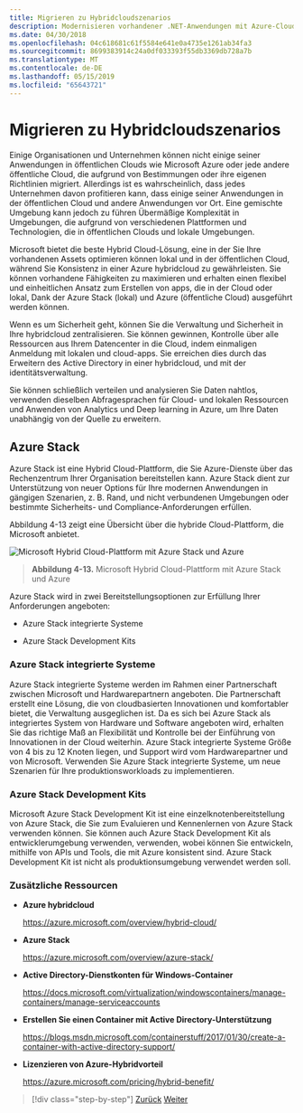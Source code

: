 ```yaml
---
title: Migrieren zu Hybridcloudszenarios
description: Modernisieren vorhandener .NET-Anwendungen mit Azure-Cloud und Windows-Containern | Migrieren Sie zu hybridcloudszenarien
ms.date: 04/30/2018
ms.openlocfilehash: 04c618681c61f5584e641e0a4735e1261ab34fa3
ms.sourcegitcommit: 8699383914c24a0df033393f55db3369db728a7b
ms.translationtype: MT
ms.contentlocale: de-DE
ms.lasthandoff: 05/15/2019
ms.locfileid: "65643721"
---
```

# <a name="migrate-to-hybrid-cloud-scenarios"></a>Migrieren zu Hybridcloudszenarios

Einige Organisationen und Unternehmen können nicht einige seiner Anwendungen in öffentlichen Clouds wie Microsoft Azure oder jede andere öffentliche Cloud, die aufgrund von Bestimmungen oder ihre eigenen Richtlinien migriert. Allerdings ist es wahrscheinlich, dass jedes Unternehmen davon profitieren kann, dass einige seiner Anwendungen in der öffentlichen Cloud und andere Anwendungen vor Ort. Eine gemischte Umgebung kann jedoch zu führen Übermäßige Komplexität in Umgebungen, die aufgrund von verschiedenen Plattformen und Technologien, die in öffentlichen Clouds und lokale Umgebungen.

Microsoft bietet die beste Hybrid Cloud-Lösung, eine in der Sie Ihre vorhandenen Assets optimieren können lokal und in der öffentlichen Cloud, während Sie Konsistenz in einer Azure hybridcloud zu gewährleisten. Sie können vorhandene Fähigkeiten zu maximieren und erhalten einen flexibel und einheitlichen Ansatz zum Erstellen von apps, die in der Cloud oder lokal, Dank der Azure Stack (lokal) und Azure (öffentliche Cloud) ausgeführt werden können.

Wenn es um Sicherheit geht, können Sie die Verwaltung und Sicherheit in Ihre hybridcloud zentralisieren. Sie können gewinnen, Kontrolle über alle Ressourcen aus Ihrem Datencenter in die Cloud, indem einmaligen Anmeldung mit lokalen und cloud-apps. Sie erreichen dies durch das Erweitern des Active Directory in einer hybridcloud, und mit der identitätsverwaltung.

Sie können schließlich verteilen und analysieren Sie Daten nahtlos, verwenden dieselben Abfragesprachen für Cloud- und lokalen Ressourcen und Anwenden von Analytics und Deep learning in Azure, um Ihre Daten unabhängig von der Quelle zu erweitern.

## <a name="azure-stack"></a>Azure Stack

Azure Stack ist eine Hybrid Cloud-Plattform, die Sie Azure-Dienste über das Rechenzentrum Ihrer Organisation bereitstellen kann. Azure Stack dient zur Unterstützung von neuer Options für Ihre modernen Anwendungen in gängigen Szenarien, z. B. Rand, und nicht verbundenen Umgebungen oder bestimmte Sicherheits- und Compliance-Anforderungen erfüllen.

Abbildung 4-13 zeigt eine Übersicht über die hybride Cloud-Plattform, die Microsoft anbietet.

![Microsoft Hybrid Cloud-Plattform mit Azure Stack und Azure](./media/image13.jpg)

> **Abbildung 4-13.** Microsoft Hybrid Cloud-Plattform mit Azure Stack und Azure

Azure Stack wird in zwei Bereitstellungsoptionen zur Erfüllung Ihrer Anforderungen angeboten:

- Azure Stack integrierte Systeme

- Azure Stack Development Kits

### <a name="azure-stack-integrated-systems"></a>Azure Stack integrierte Systeme

Azure Stack integrierte Systeme werden im Rahmen einer Partnerschaft zwischen Microsoft und Hardwarepartnern angeboten. Die Partnerschaft erstellt eine Lösung, die von cloudbasierten Innovationen und komfortabler bietet, die Verwaltung ausgeglichen ist. Da es sich bei Azure Stack als integriertes System von Hardware und Software angeboten wird, erhalten Sie das richtige Maß an Flexibilität und Kontrolle bei der Einführung von Innovationen in der Cloud weiterhin. Azure Stack integrierte Systeme Größe von 4 bis zu 12 Knoten liegen, und Support wird vom Hardwarepartner und von Microsoft. Verwenden Sie Azure Stack integrierte Systeme, um neue Szenarien für Ihre produktionsworkloads zu implementieren.

### <a name="azure-stack-development-kit"></a>Azure Stack Development Kits

Microsoft Azure Stack Development Kit ist eine einzelknotenbereitstellung von Azure Stack, die Sie zum Evaluieren und Kennenlernen von Azure Stack verwenden können. Sie können auch Azure Stack Development Kit als entwicklerumgebung verwenden, verwenden, wobei können Sie entwickeln, mithilfe von APIs und Tools, die mit Azure konsistent sind. Azure Stack Development Kit ist nicht als produktionsumgebung verwendet werden soll.

### <a name="additional-resources"></a>Zusätzliche Ressourcen

- **Azure hybridcloud**

    <https://azure.microsoft.com/overview/hybrid-cloud/>

- **Azure Stack**

    <https://azure.microsoft.com/overview/azure-stack/>

- **Active Directory-Dienstkonten für Windows-Container**

    <https://docs.microsoft.com/virtualization/windowscontainers/manage-containers/manage-serviceaccounts>

- **Erstellen Sie einen Container mit Active Directory-Unterstützung**

    <https://blogs.msdn.microsoft.com/containerstuff/2017/01/30/create-a-container-with-active-directory-support/>

- **Lizenzieren von Azure-Hybridvorteil**

    <https://azure.microsoft.com/pricing/hybrid-benefit/>

>[!div class="step-by-step"]
>[Zurück](modernize-your-apps-lifecycle-with-ci-cd-pipelines-and-devops-tools-in-the-cloud.md)
>[Weiter](../walkthroughs-technical-get-started-overview.md)
